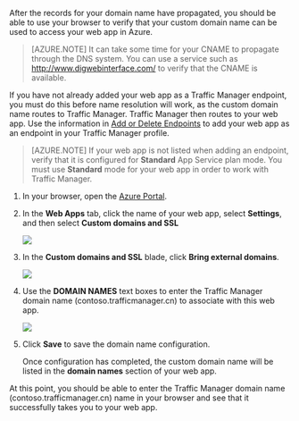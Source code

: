 After the records for your domain name have propagated, you should be able to use your browser to verify that your custom domain name can be used to access your web app in Azure.

> [AZURE.NOTE] It can take some time for your CNAME to propagate through the DNS system. You can use a service such as <a href="http://www.digwebinterface.com/">http://www.digwebinterface.com/</a> to verify that the CNAME is available.

If you have not already added your web app as a Traffic Manager endpoint, you must do this before name resolution will work, as the custom domain name routes to Traffic Manager. Traffic Manager then routes to your web app. Use the information in [Add or Delete Endpoints](/documentation/articles/traffic-manager-endpoints/) to add your web app as an endpoint in your Traffic Manager profile.

> [AZURE.NOTE] If your web app is not listed when adding an endpoint, verify that it is configured for **Standard** App Service plan mode. You must use **Standard** mode for your web app in order to work with Traffic Manager.

1. In your browser, open the [Azure Portal](https://portal.azure.cn).

2. In the **Web Apps** tab, click the name of your web app, select **Settings**, and then select **Custom domains and SSL**

	![](./media/custom-dns-web-site/dncmntask-cname-6.png)

3. In the **Custom domains and SSL** blade, click **Bring external domains**.

	![](./media/custom-dns-web-site/dncmntask-cname-7.png)

4. Use the **DOMAIN NAMES** text boxes to enter the Traffic Manager domain name (contoso.trafficmanager.cn) to associate with this web app.

	![](./media/custom-dns-web-site/dncmntask-cname-8.png)

5. Click **Save** to save the domain name configuration.

	Once configuration has completed, the custom domain name will be listed in the **domain names** section of your web app.

At this point, you should be able to enter the Traffic Manager domain name (contoso.trafficmanager.cn) name in your browser and see that it successfully takes you to your web app.
